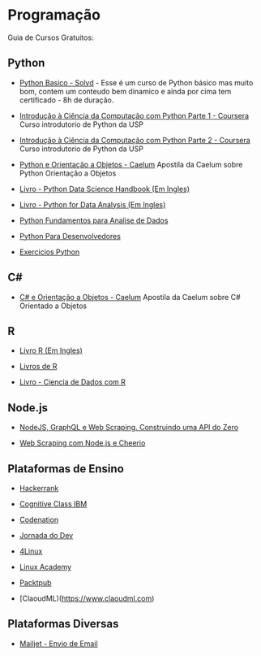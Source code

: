 # Programação
Guia de Cursos Gratuitos:


## Python
* [Python Basico - Solyd](https://solyd.com.br/treinamentos/python-basico) - Esse é um curso de Python básico mas muito bom, contem um conteudo bem dinamico e ainda por cima tem certificado - 8h de duração.
  
* [Introdução à Ciência da Computação com Python Parte 1 - Coursera](https://www.coursera.org/learn/ciencia-computacao-python-conceitos) Curso introdutorio de Python da USP

* [Introdução à Ciência da Computação com Python Parte 2 - Coursera](https://www.coursera.org/learn/ciencia-computacao-python-conceitos-2) Curso introdutorio de Python da USP

* [Python e Orientação a Objetos - Caelum](https://www.caelum.com.br/apostila-python-orientacao-objetos/) Apostila da Caelum sobre Python Orientação a Objetos

* [Livro - Python Data Science Handbook (Em Ingles)](https://www.datasciencecentral.com/profiles/blogs/book-python-data-science-handbook)

* [Livro - Python for Data Analysis (Em Ingles)](https://www.cin.ufpe.br/~embat/Python%20for%20Data%20Analysis.pdf)

* [Python Fundamentos para Analise de Dados](https://www.datascienceacademy.com.br/course?courseid=python-fundamentos)

* [Python Para Desenvolvedores](https://edisciplinas.usp.br/pluginfile.php/3252265/mod_resource/content/1/b_Borges_Python_para_desenvolvedores_2ed.pdf)

* [Exercicios Python](https://wiki.python.org.br/ListaDeExercicios)

## C#

* [C# e Orientação a Objetos - Caelum](https://www.caelum.com.br/apostila-csharp-orientacao-objetos/) Apostila da Caelum sobre C# Orientado a Objetos


## R
 
* [Livro R (Em Ingles)](https://r4ds.had.co.nz/)

* [Livros de R](https://producaoanimalcomr.wordpress.com/2015/12/15/livros-r-gratuitos-para-downloads/)

* [Livro - Ciencia de Dados com R](https://cdr.ibpad.com.br/)


## Node.js

* [NodeJS, GraphQL e Web Scraping. Construindo uma API do Zero](https://medium.com/trainingcenter/tibia-api-parte2-fb86cbd531ab)

* [Web Scraping com Node.js e Cheerio](https://imasters.com.br/desenvolvimento/web-scraping-com-node-js-e-cheerio)

## Plataformas de Ensino
* [Hackerrank](https://www.hackerrank.com/dashboard)

* [Cognitive Class IBM](https://cognitiveclass.ai/courses)

* [Codenation](https://www.codenation.dev/)

* [Jornada do Dev](https://jornadadodev.com.br/cursos)

* [4Linux](https://www.4linux.com.br/cursos)

* [Linux Academy](https://linuxacademy.com/)

* [Packtpub](https://www.packtpub.com/)

* [ClaoudML)(https://www.claoudml.com)

## Plataformas Diversas

* [Mailjet - Envio de Email](https://www.mailjet.com/)

